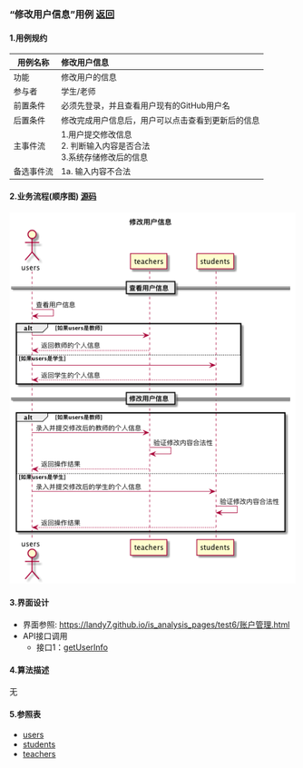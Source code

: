 ### “修改用户信息”用例 [返回](././README.md)

#### 1.用例规约

|用例名称|修改用户信息|
|-------|:-------------|
|功能|修改用户的信息|
|参与者|学生/老师|
|前置条件|必须先登录，并且查看用户现有的GitHub用户名|
|后置条件|修改完成用户信息后，用户可以点击查看到更新后的信息|
|主事件流| 1.用户提交修改信息 <br/>2. 判断输入内容是否合法 <br>3.系统存储修改后的信息|
|备选事件流|1a. 输入内容不合法 <br/>|


#### 2.业务流程(顺序图) [源码](../sequence/修改用户信息.md)
![修改用户信息](/out/test6/sequence/修改用户信息/修改用户信息.png)

#### 3.界面设计
- 界面参照: https://landy7.github.io/is_analysis_pages/test6/账户管理.html
- API接口调用
    - 接口1：[getUserInfo](../接口/getandsetUserInfo.md)

#### 4.算法描述
无

#### 5.参照表
- [users](../数据库设计.md/#users)
- [students](../数据库设计.md/#students)
- [teachers](../数据库设计.md/#teachers)